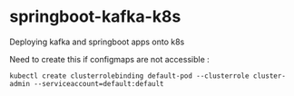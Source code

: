 # springboot-kafka-k8s
Deploying kafka and springboot apps onto k8s


Need to create this  if configmaps are not accessible :

    kubectl create clusterrolebinding default-pod --clusterrole cluster-admin --serviceaccount=default:default